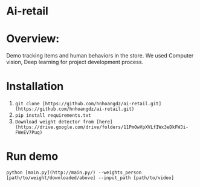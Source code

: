 # Ai-retail

# Overview:

Demo tracking items and human behaviors in the store. We used Computer vision, Deep learning for project development process.

# Installation

1. `git clone [https://github.com/hnhoangdz/ai-retail.git](https://github.com/hnhoangdz/ai-retail.git)`
2. `pip install requirements.txt`
3. `Download weight detector from [here](https://drive.google.com/drive/folders/11PmOwVpXVLfIWx3eDkFWJi-FWeEV7Puq)`

# Run demo

`python [main.py](http://main.py/) --weights_person [path/to/weight/downloaded/above] --input_path [path/to/video]`